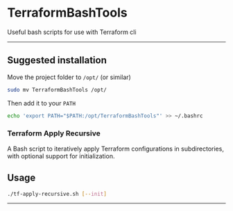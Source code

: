 # TerraformBashTools
Useful bash scripts for use with Terraform cli
***

## Suggested installation
Move the project folder to `/opt/` (or similar)
```bash
sudo mv TerraformBashTools /opt/
```
Then add it to your `PATH`
```bash
echo 'export PATH="$PATH:/opt/TerraformBashTools"' >> ~/.bashrc
```

### Terraform Apply Recursive

A Bash script to iteratively apply Terraform configurations in subdirectories, with optional support for initialization.

## Usage
```bash
./tf-apply-recursive.sh [--init]
```
***
